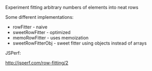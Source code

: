 Experiment fitting arbitrary numbers of elements into neat rows

Some different implementations:

 - rowFitter - naive
 - sweetRowFitter - optimized
 - memoRowFitter - uses memoization 
 - sweetRowFitterObj - sweet fitter using objects instead of arrays
 
JSPerf: 
 
http://jsperf.com/row-fitting/2 